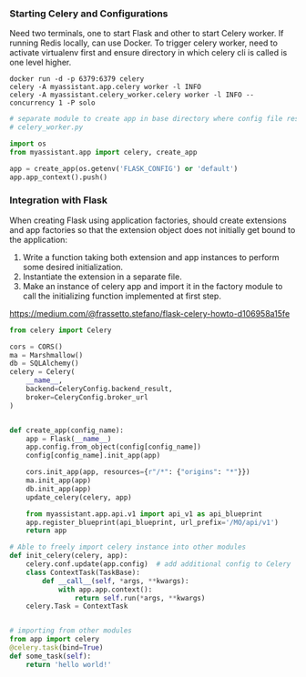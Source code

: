 ### Starting Celery and Configurations

Need two terminals, one to start Flask and other to start Celery worker. If running Redis locally, can use Docker. To trigger celery worker, need to activate virtualenv first and ensure directory in which celery cli is called is one level higher.

```
docker run -d -p 6379:6379 celery
celery -A myassistant.app.celery worker -l INFO
celery -A myassistant.celery_worker.celery worker -l INFO --concurrency 1 -P solo
```

```py
# separate module to create app in base directory where config file resides
# celery_worker.py

import os
from myassistant.app import celery, create_app

app = create_app(os.getenv('FLASK_CONFIG') or 'default')
app.app_context().push()
```

### Integration with Flask

When creating Flask using application factories, should create extensions and app factories so that the extension object does not initially get bound to the application:

1. Write a function taking both extension and app instances to perform some desired initialization.
2. Instantiate the extension in a separate file.
3. Make an instance of celery app and import it in the factory module to call the initializing function implemented at first step.

https://medium.com/@frassetto.stefano/flask-celery-howto-d106958a15fe

```py
from celery import Celery

cors = CORS()
ma = Marshmallow()
db = SQLAlchemy()
celery = Celery(
    __name__,
    backend=CeleryConfig.backend_result,
    broker=CeleryConfig.broker_url
)


def create_app(config_name):
    app = Flask(__name__)
    app.config.from_object(config[config_name])
    config[config_name].init_app(app)

    cors.init_app(app, resources={r"/*": {"origins": "*"}})
    ma.init_app(app)
    db.init_app(app)
    update_celery(celery, app)

    from myassistant.app.api.v1 import api_v1 as api_blueprint
    app.register_blueprint(api_blueprint, url_prefix='/MO/api/v1')
    return app

# Able to freely import celery instance into other modules
def init_celery(celery, app):
    celery.conf.update(app.config)  # add additional config to Celery
    class ContextTask(TaskBase):
        def __call__(self, *args, **kwargs):
            with app.app.context():
                return self.run(*args, **kwargs)
    celery.Task = ContextTask


# importing from other modules
from app import celery
@celery.task(bind=True)
def some_task(self):
    return 'hello world!'
```

